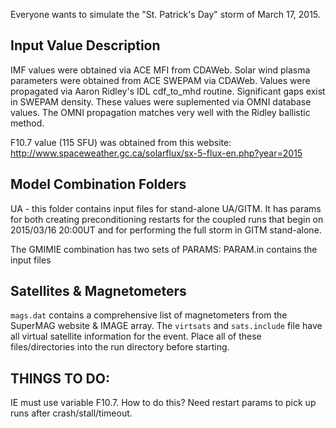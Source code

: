 Everyone wants to simulate the "St. Patrick's Day" storm of March 17, 2015.

Input Value Description
-----------------------
IMF values were obtained via ACE MFI from CDAWeb.
Solar wind plasma parameters were obtained from ACE SWEPAM via CDAWeb.
Values were propagated via Aaron Ridley's IDL cdf_to_mhd routine.
Significant gaps exist in SWEPAM density.  These values were suplemented
via OMNI database values.  The OMNI propagation matches very well with
the Ridley ballistic method.

F10.7 value (115 SFU) was obtained from this website:
http://www.spaceweather.gc.ca/solarflux/sx-5-flux-en.php?year=2015

Model Combination Folders
-------------------------
UA - this folder contains input files for stand-alone UA/GITM.  It has params for both creating
preconditioning restarts for the coupled runs that begin on 2015/03/16 20:00UT and for performing
the full storm in GITM stand-alone.

The GMIMIE combination has two sets of PARAMS:
PARAM.in contains the input files 

Satellites & Magnetometers
--------------------------
`mags.dat` contains a comprehensive list of magnetometers from the SuperMAG website & IMAGE array.
The `virtsats` and `sats.include` file have all virtual satellite information for the event.
Place all of these files/directories into the run directory before starting.

THINGS TO DO:
-------------
IE must use variable F10.7.  How to do this?
Need restart params to pick up runs after crash/stall/timeout.

